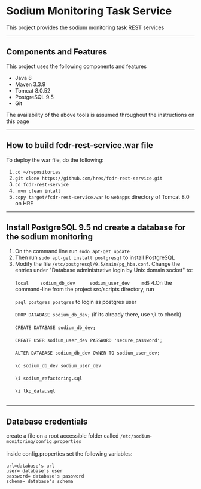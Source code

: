 # Sodium Monitoring Task Service

This project provides the sodium monitoring task REST services

---

## Components and Features

This project uses the following components and features

* Java 8
* Maven 3.3.9
* Tomcat 8.0.52
* PostgreSQL 9.5
* Git


The availability of the above tools is assumed throughout the instructions on this page

---

## How to build fcdr-rest-service.war file

To deploy the war file, do the following:

1. `cd ~/repositories`
2. `git clone https://github.com/hres/fcdr-rest-service.git`
3. `cd fcdr-rest-service`
4. ` mvn clean intall`
5. `copy target/fcdr-rest-service.war`  to `webapps` directory of Tomcat 8.0 on HRE

---
## Install PostgreSQL 9.5 nd create a database for the sodium monitoring

1. On the command line run `sudo apt-get update`
2. Then run `sudo apt-get install postgresql` to install PostgreSQL
3. Modify the file `/etc/postgresql/9.5/main/pg_hba.conf`.  Change the entries under "Database administrative login by Unix domain socket" to: <br><br>
`local`&nbsp;&nbsp;&nbsp;&nbsp;&nbsp;&nbsp;&nbsp;&nbsp;`sodium_db_dev `&nbsp;&nbsp;&nbsp;&nbsp;&nbsp;&nbsp;&nbsp;&nbsp;`sodium_user_dev`&nbsp;&nbsp;&nbsp;&nbsp;&nbsp;&nbsp;&nbsp;&nbsp;`md5` 
4.On the command-line from the project src/scripts directory, run <br/><br/>
	`psql postgres postgres` to login as postgres user <br/><br/>
	`DROP DATABASE sodium_db_dev;` (if its already there, use `\l` to check) <br/><br/>
	`CREATE DATABASE sodium_db_dev;` <br/><br/>
	`CREATE USER sodium_user_dev PASSWORD 'secure_password';` <br/><br/>
	`ALTER DATABASE sodium_db_dev OWNER TO sodium_user_dev;` <br/><br>
	`\c sodium_db_dev sodium_user_dev` <br/><br/>
	`\i sodium_refactoring.sql` <br/><br/>
	`\i lkp_data.sql` <br/><br/>
	 
---
## Database credentials 	

create a file on a root accessible folder called
`/etc/sodium-monitoring/config.properties ` <br/><br>
inside config.properties set the following variables: <br><br>
`url=database's url`<br>
`user= database's user`<br>
`password= database's password`<br>
`schema= database's schema`<br>

